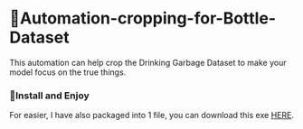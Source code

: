 ﻿# 🗼Automation-cropping-for-Bottle-Dataset
This automation can help crop the Drinking Garbage Dataset to make your model focus on the true things.

### <b>🚀Install and Enjoy</b>

For easier, I have also packaged into 1 file, you can download this exe <a href="https://github.com/huyhoangpjn/Automation-cropping-for-Bottle-Dataset/tree/main/exe">HERE</a>.
